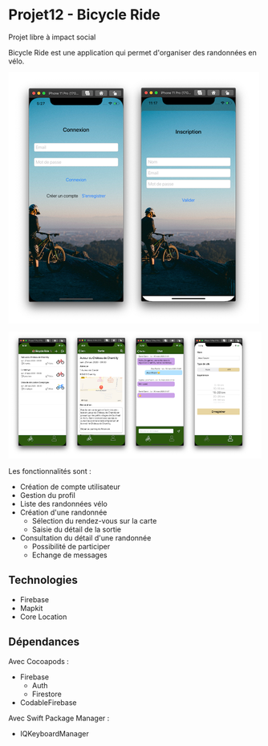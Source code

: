 # Projet12 - Bicycle Ride
Projet libre à impact social

Bicycle Ride est une application qui permet d'organiser des randonnées en vélo.

![](Documentation/Login.png)

![](Documentation/BicycleRide.png)

Les fonctionnalités sont :

- Création de compte utilisateur
- Gestion du profil
- Liste des randonnées vélo
- Création d'une randonnée
  - Sélection du rendez-vous sur la carte
  - Saisie du détail de la sortie
- Consultation du détail d'une randonnée
  - Possibilité de participer
  - Echange de messages

## Technologies

- Firebase
- Mapkit
- Core Location

## Dépendances

Avec Cocoapods :

- Firebase
  - Auth
  - Firestore
- CodableFirebase

Avec Swift Package Manager :

- IQKeyboardManager



